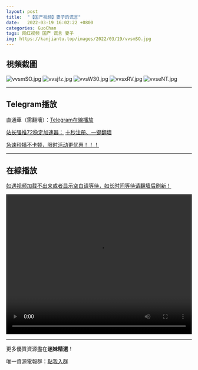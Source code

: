 ```yaml
---
layout: post
title:  "【国产视频】妻子的谎言"
date:   2022-03-19 16:02:22 +0800
categories: GuoChan
tags: 网红视频 国产 谎言 妻子
img: https://kanjiantu.top/images/2022/03/19/vvsmSO.jpg
---
```



## 視頻截圖

![vvsmSO.jpg](https://kanjiantu.top/images/2022/03/19/vvsmSO.jpg)
![vvsjfz.jpg](https://kanjiantu.top/images/2022/03/19/vvsjfz.jpg)
![vvsW30.jpg](https://kanjiantu.top/images/2022/03/19/vvsW30.jpg)
![vvsxRV.jpg](https://kanjiantu.top/images/2022/03/19/vvsxRV.jpg)
![vvseNT.jpg](https://kanjiantu.top/images/2022/03/19/vvseNT.jpg)

* * *
## Telegram播放

直通車（需翻墻）：[Telegram在線播放](https://t.me/mimeijingxuan/232)

<u>站长强推72稳定加速器：</u> [十秒注册、一键翻墙](https://www.mimei.blog/skip/vpn.html)


<u>急速秒播不卡顿，限时活动更优惠！！！</u>
* * *
## 在線播放
<u>如遇视频加载不出来或者显示空白请等待，如长时间等待请翻墙后刷新！</u>
<center><video src="https://cdn.publer.io/uploads/videos/62449ae9db2797780f8490b8/7aa47e6473949c5e0037ec52eb8e5fc1.mp4" width="100%" height="380px" controls="controls"></video></center>

* * *
更多優質資源盡在**迷妹精選**！

唯一資源電報群：[點我入群](https://t.me/mimeijingxuan)


